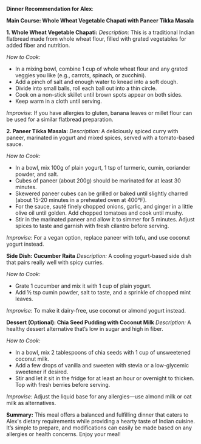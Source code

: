 **Dinner Recommendation for Alex**:

**Main Course: Whole Wheat Vegetable Chapati with Paneer Tikka Masala**

**1. Whole Wheat Vegetable Chapati:**
*Description:* This is a traditional Indian flatbread made from whole wheat flour, filled with grated vegetables for added fiber and nutrition.

*How to Cook:*
- In a mixing bowl, combine 1 cup of whole wheat flour and any grated veggies you like (e.g., carrots, spinach, or zucchini). 
- Add a pinch of salt and enough water to knead into a soft dough. 
- Divide into small balls, roll each ball out into a thin circle. 
- Cook on a non-stick skillet until brown spots appear on both sides. 
- Keep warm in a cloth until serving.

*Improvise:* If you have allergies to gluten, banana leaves or millet flour can be used for a similar flatbread preparation.

**2. Paneer Tikka Masala:**
*Description:* A deliciously spiced curry with paneer, marinated in yogurt and mixed spices, served with a tomato-based sauce.

*How to Cook:*
- In a bowl, mix 100g of plain yogurt, 1 tsp of turmeric, cumin, coriander powder, and salt. 
- Cubes of paneer (about 200g) should be marinated for at least 30 minutes.
- Skewered paneer cubes can be grilled or baked until slightly charred (about 15-20 minutes in a preheated oven at 400°F).
- For the sauce, sauté finely chopped onions, garlic, and ginger in a little olive oil until golden. Add chopped tomatoes and cook until mushy.
- Stir in the marinated paneer and allow it to simmer for 5 minutes. Adjust spices to taste and garnish with fresh cilantro before serving.

*Improvise:* For a vegan option, replace paneer with tofu, and use coconut yogurt instead. 

**Side Dish: Cucumber Raita**
*Description:* A cooling yogurt-based side dish that pairs really well with spicy curries.

*How to Cook:*
- Grate 1 cucumber and mix it with 1 cup of plain yogurt.
- Add ½ tsp cumin powder, salt to taste, and a sprinkle of chopped mint leaves.

*Improvise:* To make it dairy-free, use coconut or almond yogurt instead.

**Dessert (Optional): Chia Seed Pudding with Coconut Milk**
*Description:* A healthy dessert alternative that’s low in sugar and high in fiber.

*How to Cook:*
- In a bowl, mix 2 tablespoons of chia seeds with 1 cup of unsweetened coconut milk. 
- Add a few drops of vanilla and sweeten with stevia or a low-glycemic sweetener if desired.
- Stir and let it sit in the fridge for at least an hour or overnight to thicken. Top with fresh berries before serving.

*Improvise:* Adjust the liquid base for any allergies—use almond milk or oat milk as alternatives.

**Summary:**
This meal offers a balanced and fulfilling dinner that caters to Alex's dietary requirements while providing a hearty taste of Indian cuisine. It’s simple to prepare, and modifications can easily be made based on any allergies or health concerns. Enjoy your meal!